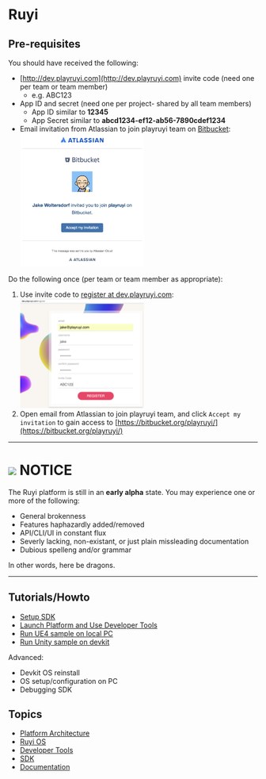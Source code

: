 # Ruyi

## Pre-requisites

You should have received the following:

* [http://dev.playruyi.com](http://dev.playruyi.com) invite code (need one per team or team member)
	* e.g. ABC123
* App ID and secret (need one per project- shared by all team members)
	* App ID similar to __12345__
	* App Secret similar to __abcd1234-ef12-ab56-7890cdef1234__
* Email invitation from Atlassian to join playruyi team on [Bitbucket](https://bitbucket.org/):
	<img src="/docs/img/bitbucket_invite.png" width="250"/>

Do the following once (per team or team member as appropriate):

1. Use invite code to [register at dev.playruyi.com](http://dev.playruyi.com/register):
<br/><img src="/docs/img/devportal_register.png" width="250"/>
1. Open email from Atlassian to join playruyi team, and click `Accept my invitation` to gain access to [https://bitbucket.org/playruyi/](https://bitbucket.org/playruyi/)

---
# <img src="/img/warning.png" width="32" /> NOTICE
The Ruyi platform is still in an __early alpha__ state.
You may experience one or more of the following:

* General brokenness
* Features haphazardly added/removed
* API/CLI/UI in constant flux
* Severly lacking, non-existant, or just plain missleading documentation
* Dubious spelleng and/or grammar

In other words, here be dragons.

---	

## Tutorials/Howto

* [Setup SDK](tutorials/setup.md)
* [Launch Platform and Use Developer Tools](tutorials/layer0_devtools.md)
* [Run UE4 sample on local PC](tutorials/run_ue4_sample_pc.md)
* [Run Unity sample on devkit](tutorials/run_unity_sample_console.md)

Advanced:

* Devkit OS reinstall
* OS setup/configuration on PC
* Debugging SDK

## Topics

* [Platform Architecture](topics/layer0.md)
* [Ruyi OS](topics/os.md)
* [Developer Tools](topics/devtool.md)
* [SDK](topics/sdk.md)
* [Documentation](topics/docs.md)